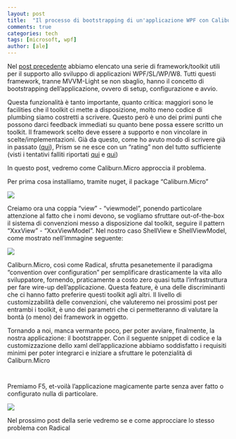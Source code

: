 ```yaml
---
layout: post
title:  "Il processo di bootstrapping di un'applicazione WPF con Caliburn.Micro"
comments: true
categories: tech
tags: [microsoft, wpf]
author: [ale]
---
```



Nel [post precedente](http://blog.codiceplastico.com/melkio/index.php/2012/11/09/toolkit-sviluppo-applicazioni-wpf-sl-wp-w8/) abbiamo elencato una serie di framework/toolkit utili per il supporto allo sviluppo di applicazioni WPF/SL/WP/W8. Tutti questi framework, tranne MVVM-Light se non sbaglio, hanno il concetto di bootstrapping dell&#8217;applicazione, ovvero di setup, configurazione e avvio.

Questa funzionalità è tanto importante, quanto critica: maggiori sono le facilities che il toolkit ci mette a disposizione, molto meno codice di plumbing siamo costretti a scrivere. Questo però è uno dei primi punti che possono darci feedback immediati su quanto bene possa essere scritto un toolkit. Il framework scelto deve essere a supporto e non vincolare in scelte/implementazioni. Già da questo, come ho avuto modo di scrivere già in passato ([qui](http://blogs.ugidotnet.org/AMelchiori/archive/2008/09.aspx)), Prism se ne esce con un &#8220;rating&#8221; non del tutto sufficiente (visti i tentativi falliti riportati [qui](http://blog.codiceplastico.com/melkio/index.php/2012/01/09/prism-introduzione/) e [qui](http://blog.codiceplastico.com/melkio/index.php/2012/01/11/prism-il-bootstrapper/))

In questo post, vedremo come Caliburn.Micro approccia il problema.

Per prima cosa installiamo, tramite nuget, il package &#8220;Caliburn.Micro&#8221;

![](http://melkio.codiceplastico.com/images/uploads/2012/11/Nuget.png)

Creiamo ora una coppia &#8220;view&#8221; - &#8220;viewmodel&#8221;, ponendo particolare attenzione al fatto che i nomi devono, se vogliamo sfruttare out-of-the-box il sistema di convenzioni messo a disposizione dal toolkit, seguire il pattern &#8220;XxxView&#8221; - &#8220;XxxViewModel&#8221;. Nel nostro caso ShellView e ShellViewModel, come mostrato nell&#8217;immagine seguente:

![](http://melkio.codiceplastico.com/images/uploads/2012/11/Solution.png)

Caliburn.Micro, così come Radical, sfrutta pesanetemente il paradigma &#8220;convention over configuration&#8221; per semplificare drasticamente la vita allo sviluppatore, fornendo, praticamente a costo zero quasi tutta l&#8217;infrastruttura per fare wire-up dell&#8217;applicazione. Questa feature, è una delle discriminanti che ci hanno fatto preferire questi toolkit agli altri. Il livello di customizzabilità delle convenzioni, che valuteremo nei prossimi post per entrambi i toolkit, è uno dei parametri che ci permetteranno di valutare la bontà (o meno) dei framework in oggetto.

Tornando a noi, manca vermante poco, per poter avviare, finalmente, la nostra applicazione: il bootstrapper. Con il seguente snippet di codice e la customizzazione dello xaml dell&#8217;applicazione abbiamo soddisfatto i requisiti minimi per poter integrarci e iniziare a sfruttare le potenzialità di Caliburn.Micro

```

```

```

```

Premiamo F5, et-voilà l&#8217;applicazione magicamente parte senza aver fatto o configurato nulla di particolare.

![](http://melkio.codiceplastico.com/images/uploads/2012/11/ShellView.png)

Nel prossimo post della serie vedremo se e come approcciare lo stesso problema con Radical

